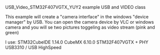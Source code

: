 USB_Video_STM32F407VGTX_YUY2 example USB and VIDEO class

This example will create a "camera interface" in the windows "device manager" by USB. 
You can open the camera device by VLC or windows camera and you will se two pictures toggeling as video stream (pink and green)

I use: STM32CubeIDE 1.14.0 CubeMX 6.10.0 STM32F407VGTX + PHY USB3310 / USB HighSpeed
